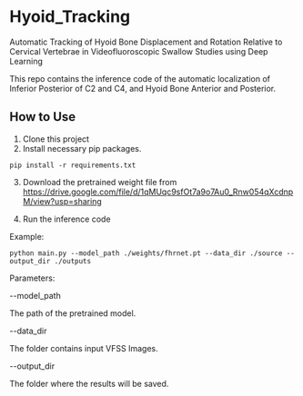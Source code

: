 # Hyoid_Tracking

Automatic Tracking of Hyoid Bone Displacement and Rotation Relative to Cervical Vertebrae in Videofluoroscopic Swallow
Studies using Deep Learning

This repo contains the inference code of the automatic localization of Inferior Posterior of C2 and C4, and Hyoid Bone
Anterior and Posterior.

## How to Use

1. Clone this project
2. Install necessary pip packages.

```commandline
pip install -r requirements.txt
```
3. Download the pretrained weight file from https://drive.google.com/file/d/1qMUqc9sfOt7a9o7Au0_Rnw054qXcdnpM/view?usp=sharing

4. Run the inference code

Example:

```
python main.py --model_path ./weights/fhrnet.pt --data_dir ./source --output_dir ./outputs
```

Parameters:

--model_path 

The path of the pretrained model.

--data_dir 

The folder contains input VFSS Images.

--output_dir 

The folder where the results will be saved.

